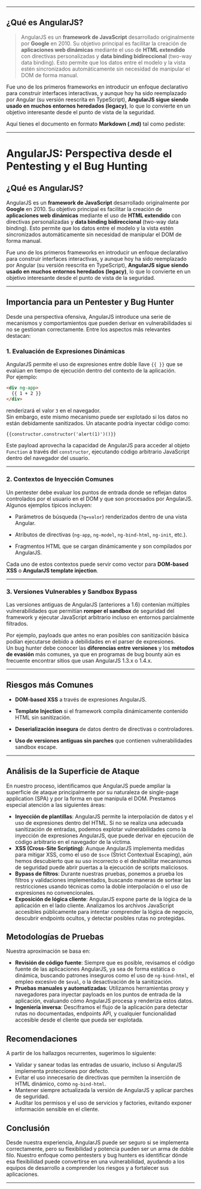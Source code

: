 
---
## ¿Qué es AngularJS?

> AngularJS es un **framework de JavaScript** desarrollado originalmente por **Google** en 2010. Su objetivo principal es facilitar la creación de **aplicaciones web dinámicas** mediante el uso de **HTML extendido** con directivas personalizadas y **data binding bidireccional** (two-way data binding). Esto permite que los datos entre el modelo y la vista estén sincronizados automáticamente sin necesidad de manipular el DOM de forma manual.

Fue uno de los primeros frameworks en introducir un enfoque declarativo para construir interfaces interactivas, y aunque hoy ha sido reemplazado por Angular (su versión reescrita en TypeScript), **AngularJS sigue siendo usado en muchos entornos heredados (legacy)**, lo que lo convierte en un objetivo interesante desde el punto de vista de la seguridad.

Aquí tienes el documento en formato **Markdown (.md)** tal como pediste:

---

# AngularJS: Perspectiva desde el Pentesting y el Bug Hunting

## ¿Qué es AngularJS?

AngularJS es un **framework de JavaScript** desarrollado originalmente por **Google** en 2010. Su objetivo principal es facilitar la creación de **aplicaciones web dinámicas** mediante el uso de **HTML extendido** con directivas personalizadas y **data binding bidireccional** (two-way data binding). Esto permite que los datos entre el modelo y la vista estén sincronizados automáticamente sin necesidad de manipular el DOM de forma manual.

Fue uno de los primeros frameworks en introducir un enfoque declarativo para construir interfaces interactivas, y aunque hoy ha sido reemplazado por Angular (su versión reescrita en TypeScript), **AngularJS sigue siendo usado en muchos entornos heredados (legacy)**, lo que lo convierte en un objetivo interesante desde el punto de vista de la seguridad.

---

## Importancia para un Pentester y Bug Hunter

Desde una perspectiva ofensiva, AngularJS introduce una serie de mecanismos y comportamientos que pueden derivar en vulnerabilidades si no se gestionan correctamente. Entre los aspectos más relevantes destacan:

### 1. Evaluación de Expresiones Dinámicas

AngularJS permite el uso de expresiones entre doble llave `{{ }}` que se evalúan en tiempo de ejecución dentro del contexto de la aplicación.  
Por ejemplo:

```html
<div ng-app>
  {{ 1 + 2 }}
</div>
```

renderizará el valor `3` en el navegador.  
Sin embargo, este mismo mecanismo puede ser explotado si los datos no están debidamente sanitizados. Un atacante podría inyectar código como:

```html
{{constructor.constructor('alert(1)')()}}
```

Este payload aprovecha la capacidad de AngularJS para acceder al objeto `Function` a través del `constructor`, ejecutando código arbitrario JavaScript dentro del navegador del usuario.

---

### 2. Contextos de Inyección Comunes

Un pentester debe evaluar los puntos de entrada donde se reflejan datos controlados por el usuario en el DOM y que son procesados por AngularJS. Algunos ejemplos típicos incluyen:

- Parámetros de búsqueda (`?q=valor`) renderizados dentro de una vista Angular.
    
- Atributos de directivas (`ng-app`, `ng-model`, `ng-bind-html`, `ng-init`, etc.).
    
- Fragmentos HTML que se cargan dinámicamente y son compilados por AngularJS.
    

Cada uno de estos contextos puede servir como vector para **DOM-based XSS** o **AngularJS template injection**.

---

### 3. Versiones Vulnerables y Sandbox Bypass

Las versiones antiguas de AngularJS (anteriores a 1.6) contenían múltiples vulnerabilidades que permitían **romper el sandbox** de seguridad del framework y ejecutar JavaScript arbitrario incluso en entornos parcialmente filtrados.

Por ejemplo, payloads que antes no eran posibles con sanitización básica podían ejecutarse debido a debilidades en el parser de expresiones.  
Un bug hunter debe conocer las **diferencias entre versiones** y los **métodos de evasión** más comunes, ya que en programas de bug bounty aún es frecuente encontrar sitios que usan AngularJS 1.3.x o 1.4.x.

---

## Riesgos más Comunes

- **DOM-based XSS** a través de expresiones AngularJS.
    
- **Template Injection** si el framework compila dinámicamente contenido HTML sin sanitización.
    
- **Deserialización insegura** de datos dentro de directivas o controladores.
    
- **Uso de versiones antiguas sin parches** que contienen vulnerabilidades sandbox escape.
    


---

## Análisis de la Superficie de Ataque

En nuestro proceso, identificamos que AngularJS puede ampliar la superficie de ataque principalmente por su naturaleza de single-page application (SPA) y por la forma en que manipula el DOM. Prestamos especial atención a las siguientes áreas:

- **Inyección de plantillas**: AngularJS permite la interpolación de datos y el uso de expresiones dentro del HTML. Si no se realiza una adecuada sanitización de entradas, podemos explotar vulnerabilidades como la inyección de expresiones AngularJS, que puede derivar en ejecución de código arbitrario en el navegador de la víctima.
- **XSS (Cross-Site Scripting)**: Aunque AngularJS implementa medidas para mitigar XSS, como el uso de `$sce` (Strict Contextual Escaping), aún hemos descubierto que su uso incorrecto o el deshabilitar mecanismos de seguridad puede abrir puertas a la ejecución de scripts maliciosos.
- **Bypass de filtros**: Durante nuestras pruebas, ponemos a prueba los filtros y validaciones implementados, buscando maneras de sortear las restricciones usando técnicas como la doble interpolación o el uso de expresiones no convencionales.
- **Exposición de lógica cliente**: AngularJS expone parte de la lógica de la aplicación en el lado cliente. Analizamos los archivos JavaScript accesibles públicamente para intentar comprender la lógica de negocio, descubrir endpoints ocultos, y detectar posibles rutas no protegidas.

## Metodologías de Pruebas

Nuestra aproximación se basa en:

- **Revisión de código fuente**: Siempre que es posible, revisamos el código fuente de las aplicaciones AngularJS, ya sea de forma estática o dinámica, buscando patrones inseguros como el uso de `ng-bind-html`, el empleo excesivo de `$eval`, o la desactivación de la sanitización.
- **Pruebas manuales y automatizadas**: Utilizamos herramientas proxy y navegadores para inyectar payloads en los puntos de entrada de la aplicación, evaluando cómo AngularJS procesa y renderiza estos datos.
- **Ingeniería inversa**: Desciframos el flujo de la aplicación para detectar rutas no documentadas, endpoints API, y cualquier funcionalidad accesible desde el cliente que pueda ser explotada.

## Recomendaciones 

A partir de los hallazgos recurrentes, sugerimos lo siguiente:

- Validar y sanear todas las entradas de usuario, incluso si AngularJS implementa protecciones por defecto.
- Evitar el uso innecesario de directivas que permiten la inserción de HTML dinámico, como `ng-bind-html`.
- Mantener siempre actualizada la versión de AngularJS y aplicar parches de seguridad.
- Auditar los permisos y el uso de servicios y factories, evitando exponer información sensible en el cliente.

## Conclusión

Desde nuestra experiencia, AngularJS puede ser seguro si se implementa correctamente, pero su flexibilidad y potencia pueden ser un arma de doble filo. Nuestro enfoque como pentesters y bug hunters es identificar dónde esa flexibilidad puede convertirse en una vulnerabilidad, ayudando a los equipos de desarrollo a comprender los riesgos y a fortalecer sus aplicaciones.

---
